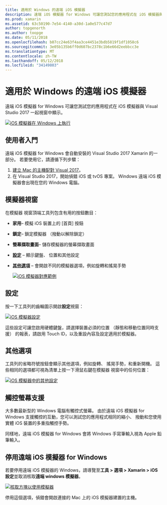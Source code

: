 ```yaml
---
title: 適用於 Windows 的遠端 iOS 模擬器
description: 遠端 iOS 模擬器 for Windows 可讓您測試您的應用程式在 iOS 模擬器與 Visual Studio 2017 一起視窗中顯示。
ms.prod: xamarin
ms.assetid: 63c50190-7e54-4140-a30d-1a0e577c47d7
author: topgenorth
ms.author: toopge
ms.date: 05/11/2018
ms.openlocfilehash: b07cc24e63f4aa3ce4451e3bdb5819f1df1058c6
ms.sourcegitcommit: 3e05b135b6ff0d607bc2378c1b6e66d2eebbcc3e
ms.translationtype: MT
ms.contentlocale: zh-TW
ms.lasthandoff: 05/12/2018
ms.locfileid: "34149803"
---
```

# <a name="remoted-ios-simulator-for-windows"></a>適用於 Windows 的遠端 iOS 模擬器

遠端 iOS 模擬器 for Windows 可讓您測試您的應用程式在 iOS 模擬器與 Visual Studio 2017 一起視窗中顯示。

[![](ios-simulator-images/hero-sml.png "iOS 模擬器在 Windows 上執行")](ios-simulator-images/hero.png#lightbox)

## <a name="getting-started"></a>使用者入門

遠端 iOS 模擬器 for Windows 會自動安裝的 Visual Studio 2017 Xamarin 的一部分。 若要使用它，請遵循下列步驟：

1. [建立 Mac 的主機配對 Visual 2017](~/ios/get-started/installation/windows/connecting-to-mac/index.md)。
2. 在 Visual Studio 2017，開始偵錯 iOS 或 tvOS 專案。 Windows 遠端 iOS 模擬器會出現在您的 Windows 電腦。

## <a name="simulator-window"></a>模擬器視窗

在模擬器 視窗頂端工具列包含有用的按鈕數目：

- **家用**– 模擬 iOS 裝置上的 [首頁] 按鈕
- **鎖定**– 鎖定模擬器 （撥動以解除鎖定）
- **螢幕擷取畫面**– 儲存模擬器的螢幕擷取畫面
- [**設定**](#settings) – 顯示鍵盤、 位置和其他設定
- [**其他選項**](#other-options) – 會開啟不同的模擬器選項，例如旋轉和搖晃手勢

    [![](ios-simulator-images/maps-app-sml.png "iOS 模擬器對應範例")](ios-simulator-images/maps-app.png#lightbox)

## <a name="settings"></a>設定

按一下工具列的齒輪圖示開啟**設定**視窗：

[![](ios-simulator-images/settings-sml.png "iOS 模擬器設定")](ios-simulator-images/settings.png#lightbox)

這些設定可讓您啟用硬體鍵盤，請選擇裝置必須的位置 （靜態和移動位置同時支援） 的報表，請啟用 Touch ID，以及重設內容及設定適用於模擬器。

## <a name="other-options"></a>其他選項

工具列的省略符號按鈕會顯示其他選項，例如旋轉、 搖晃手勢，和重新開機。 這些相同的選項都可視為清單上按一下滑鼠右鍵在模擬器 視窗中的任何位置：

[![](ios-simulator-images/more-sml.png "iOS 模擬器中的其他設定")](ios-simulator-images/more.png#lightbox)

## <a name="touchscreen-support"></a>觸控螢幕支援

大多數最新型的 Windows 電腦有觸控式螢幕。 由於遠端 iOS 模擬器 for Windows 支援觸控的互動，您可以測試您的應用程式相同的縮小、 撥動和您使用實體 iOS 裝置的多重指觸控手勢。

同樣地，遠端 iOS 模擬器 for Windows 會將 Windows 手寫筆輸入視為 Apple 鉛筆輸入。

## <a name="disabling-the-remoted-ios-simulator-for-windows"></a>停用遠端 iOS 模擬器 for Windows

若要停用遠端 iOS 模擬器的 Windows，請導覽至**工具 > 選項 > Xamarin > iOS 設定**並取消核取**遠端 windows 模擬器**。

[![](ios-simulator-images/options-sml.png "核取方塊以使用模擬器")](ios-simulator-images/options.png#lightbox)

停用這個選項，偵錯會開啟連接的 Mac 上的 iOS 模擬器建置的主機。
